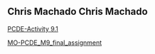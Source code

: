 <html lang="en">
    <head>
        <title>Chris Machado's Portfolio</title>
        <meta name="viewport" content="width=device-width, initial-scale=1">
        <link rel="stylesheet" href="https://cdn.jsdelivr.net/npm/bootstrap@5.2.0/dist/css/bootstrap.min.css" integrity="sha384-gH2yIJqKdNHPEq0n4Mqa/HGKIhSkIHeL5AyhkYV8i59U5AR6csBvApHHNl/vI1Bx" crossorigin="anonymous">
    </head>
</html>
<h2> Chris Machado <span class="badge badge-secondary">Chris Machado</span></h2>




[PCDE-Activity 9.1](https://chris-machado.github.io/PCDE-Activity-9.1/)

[MO-PCDE_M9_final_assignment](https://chris-machado.github.io/MO-PCDE_M9_final_assignment)

